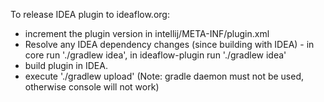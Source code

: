 To release IDEA plugin to ideaflow.org:
 * increment the plugin version in intellij/META-INF/plugin.xml
 * Resolve any IDEA dependency changes (since building with IDEA) - in core run './gradlew idea', in ideaflow-plugin run './gradlew idea'
 * build plugin in IDEA.
 * execute './gradlew upload' (Note: gradle daemon must not be used, otherwise console will not work)